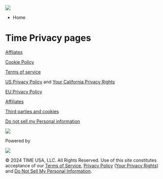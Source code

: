 [](https://time.com/)

![](https://d16bl9hbknyxy0.cloudfront.net/3012c1ca-4ba2-4510-997c-6f823e26b6a6/bd486ea1-c0f1-4af0-b609-f1529d3708bf/2023-time-on-transparent-rgb.png?w=150&h=150&fit=inside&Expires=9223372036854775&Signature=XXujmGxvtJuTv2H99lQ0~IiYNG4Rb8sCi2XRY8ojmd4KoZDU4BYILbpgKwyZ8wVK3rUBmYX3k-VPUh8~HdxeSXV6T6XMmCqNeF9m2H-13t-Vjdsd39jpBAU4~25I~VraYmN2IP5wRISjVSby35a1GrjmZ85UBBSKpk~0pGkTD73LHkhk7ySLMJQKMRg3dEmVdmZsc1V1bQoBnc0rT~eMi59x86X9saeaAXIgWUqXCBbaosL0Ldv1zDKvN~j4-n2plE5E8CNPChRBK0zuX2p9fGr~kjyOuFcVS1glhIlngFjD3HO7z5Zhqh6gHUsWc8xivwPaDON7cl7b8GSwCmK6Mw__&Key-Pair-Id=K2SKI2Y48Y62V1)

* Home  
    

Time Privacy pages
==================

[Affliates](https://time.com/affiliates-12192003)

[Cookie Policy](https://time.com/cookie-policy)

[Terms of service](https://time.com/terms-of-service)

[US Privacy Policy](https://time.com/us-privacy-policy) and [Your California Privacy Rights](https://time.com/us-privacy-policy/#your-california-privacy-rights-notice-to-california-customers)

[EU Privacy Policy](https://time.com/eu-privacy-policy)

[Affiliates](https://time.com/affiliates-12192003)

[Third parties and cookies](https://time.com/third-party-cookies)

[Do not sell my Personal information](https://privacyportal.onetrust.com/webform/ec48745c-0b96-47da-aa41-f959ab79a818/4f959e8e-acb7-495a-b065-3f070ee2695b)

![](https://d16bl9hbknyxy0.cloudfront.net/3012c1ca-4ba2-4510-997c-6f823e26b6a6/1f757d3a-e7fe-4c9b-9230-cbc689fc579d/time_logo.svg?&Expires=9223372036854775&Signature=UI4PJp5mapoAIk38pjj4ocWCGASkkbUxBGRUH5F7pLaZom~WdksZBXiA8Zn8Nt4eZnE3aWFpGweLgYtmURdfa3B~eEPMIcbJuv220mY16kJxsCYpslo5MTz93t5VbeZWGv1LByfCPjqEOACOYNowLT-ohwPsdKRkIydKUpir3j7mYmhCqfB5oMRUsNzFIaqsDdvUJynENS17sxMDy8xbkirgHEYogg~Mws49sf~I-rxSUXJor8rSkMGY2-f4MuYTfxzWqDdonv4a68d2r-4WyEWF93DFk1Wkz-Bi~fJxNS~Xfa7Ilz3TGlcKVTMnS0rjNT5QpknW~mDf9uKSTfB93A__&Key-Pair-Id=K2SKI2Y48Y62V1)

[](https://www.facebook.com/time)

[](https://www.instagram.com/time/?hl=en)

[](https://twitter.com/time)

[](https://www.pinterest.com/timemagazine)

Powered by

[](https://timesites.com/)

![](https://d16bl9hbknyxy0.cloudfront.net/3012c1ca-4ba2-4510-997c-6f823e26b6a6/86577e77-4cc0-49b5-b41c-968d9f97ec03/time-sites-side-by-side.svg?&Expires=9223372036854775&Signature=kSDpBJAlOA3Jxr7nj2Kdzb8C0BR2E4JGr1jMGZsHPjzUpOFRb9Z~h87ePFf~-hGgNhzLtitNilmsP0VoBYq9bqWGUu3RNKMByuxX4ozEdfLXdK9sgIsBlGqi5IsjS8WMHiKNtCSE~Jnuzq-HcA9kzRYp~NNDqDDXlqsHUyv18nLGr4Jt6e~rA3haSobs3HqRUv2KUEyaYin3cdWn6Tb5G57zpScmnCrbXwLxQhIR6IqT3qUJyAwT3n5vW5u-5WtgpikrFWALFb5kA470BwWHcpc4f4SXlgfLsaSoGxqJQ2jWwVClk1-6yeflY0zWAoyKR7yOGMmpbbXnwJF8lqx7Gw__&Key-Pair-Id=K2SKI2Y48Y62V1)

© 2024 TIME USA, LLC. All Rights Reserved. Use of this site constitutes acceptance of our [Terms of Service](https://time.com/terms-of-service), [Privacy Policy](https://time.com/us-privacy-policy)​ ([Your Privacy Rights](https://time.com/us-privacy-policy/#your-california-privacy-rights-notice-to-california-customers)) and [Do Not Sell My Personal Information](https://time.com/privacy/%7B%7B%22javascript:ketch('showPreferences')%22%7D%7D).